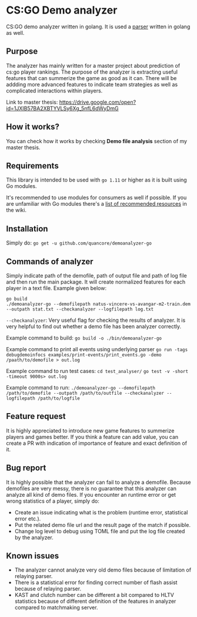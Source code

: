 # CS:GO Demo analyzer

CS:GO demo analyzer written in golang. It is used a [parser](https://github.com/markus-wa/demoinfocs-golang) written in golang as well. 


## Purpose

The analyzer has mainly written for a master project about prediction of cs:go player rankings. The purpose of the analyzer is extracting useful features that can summerize the game as good as it can. There will be addding more advanced features to indicate team strategies as well as complicated interactions within players.

Link to master thesis: https://drive.google.com/open?id=1JXIB57BA2XBTYVLSy6Xg_5nfL6dWyDmG

## How it works?

You can check how it works by checking **Demo file analysis** section of my master thesis.
 
## Requirements

This library is intended to be used with  `go 1.11`  or higher as it is built using Go modules.

It's recommended to use modules for consumers as well if possible. If you are unfamiliar with Go modules there's a  [list of recommended resources](https://github.com/markus-wa/demoinfocs-golang/wiki/Go-Modules#recommended-links--articles)  in the wiki.

## Installation

Simply do:  `go get -u github.com/quancore/demoanalyzer-go`

## Commands of analyzer

Simply indicate path of the demofile, path of output file and path of log file and then run the main package. It will create normalized features for each player in a text file. Example given below:

    go build
    ./demoanalyzer-go --demofilepath natus-vincere-vs-avangar-m2-train.dem --outpath stat.txt --checkanalyzer --logfilepath log.txt

`--checkanalyzer`: Very useful flag for checking the results of analyzer. It is very helpful to find out whether a demo file has been analyzer correctly.

Example command to build:
`go build -o ./bin/demoanalyzer-go`

Example command to print all events using underlying parser
`go run -tags debugdemoinfocs examples/print-events/print_events.go -demo /paath/to/demofile > out.log`

Example command to run test cases:
`cd test_analyser/`
`go test -v -short -timeout 9000s> out.log`

Example command to run:
`./demoanalyzer-go --demofilepath /path/to/demofile --outpath /path/to/outfile --checkanalyzer --logfilepath /path/to/logfile`

## Feature request

It is highly appreciated to introduce new game features to summerize players and games better. If you think a feature can add value, you can create a PR with indication of importance of feature and exact definition of it.

## Bug report

It is highly possible that the analyzer can fail to analyze a demofile. Because demofiles are very messy, there is no guarantee that this analyzer can analyze all kind of demo files. If you encounter an runtime error or get wrong statistics of a player, simply do: 
 - Create an issue indicating what is the problem (runtime error, statistical error etc.).
 - Put the related demo file url and the result page of the match if possible.
 - Change log level to debug using TOML file and put the log file created by the analyzer.

## Known issues

 - The analyzer cannot analyze very old demo files because of limitation of relaying parser.
 - There is a statistical error for finding correct number of flash assist because of relaying parser.
 - KAST and clutch number can be different a bit compared to HLTV statistics because of different definition of the features in analyzer compared to matchmaking server.
